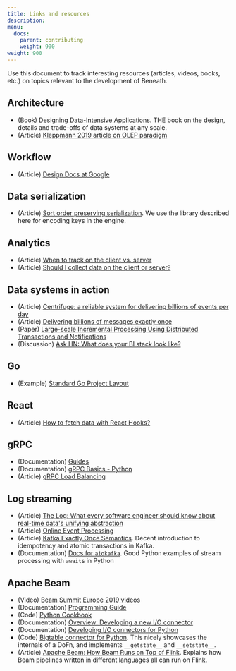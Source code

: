 ```yaml
---
title: Links and resources
description:
menu:
  docs:
    parent: contributing
    weight: 900
weight: 900
---
```


Use this document to track interesting resources (articles, videos, books, etc.) on topics relevant to the development of Beneath.

## Architecture

- (Book) [Designing Data-Intensive Applications](https://dataintensive.net/). THE book on the design, details and trade-offs of data systems at any scale.
- (Article) [Kleppmann 2019 article on OLEP paradigm](https://queue.acm.org/detail.cfm?id=3321612)

## Workflow

- (Article) [Design Docs at Google](https://www.industrialempathy.com/posts/design-docs-at-google/)

## Data serialization

- (Article) [Sort order preserving serialization](https://ananthakumaran.in/2018/08/17/order-preserving-serialization.html). We use the library described here for encoding keys in the engine.

## Analytics

- (Article) [When to track on the client vs. server](https://segment.com/academy/collecting-data/when-to-track-on-the-client-vs-server/)
- (Article) [Should I collect data on the client or server?](https://segment.com/docs/guides/best-practices/should-i-instrument-data-collection-on-the-client-or-server/)

## Data systems in action

- (Article) [Centrifuge: a reliable system for delivering billions of events per day](https://segment.com/blog/introducing-centrifuge/)
- (Article) [Delivering billions of messages exactly once](https://segment.com/blog/exactly-once-delivery/)
- (Paper) [Large-scale Incremental Processing Using Distributed Transactions and Notifications](https://storage.googleapis.com/pub-tools-public-publication-data/pdf/36726.pdf)
- (Discussion) [Ask HN: What does your BI stack look like?](https://news.ycombinator.com/item?id=21513566)

## Go

- (Example) [Standard Go Project Layout](https://github.com/golang-standards/project-layout)

## React

- (Article) [How to fetch data with React Hooks?](https://www.robinwieruch.de/react-hooks-fetch-data)

## gRPC

- (Documentation) [Guides](https://www.grpc.io/docs/guides/)
- (Documentation) [gRPC Basics - Python](https://grpc.io/docs/tutorials/basic/python/)
- (Article) [gRPC Load Balancing](https://grpc.io/blog/loadbalancing/)

## Log streaming

- (Article) [The Log: What every software engineer should know about real-time data's unifying abstraction](https://engineering.linkedin.com/distributed-systems/log-what-every-software-engineer-should-know-about-real-time-datas-unifying)
- (Article) [Online Event Processing](https://queue.acm.org/detail.cfm?id=3321612)
- (Article) [Kafka Exactly Once Semantics](https://hevodata.com/blog/kafka-exactly-once/). Decent introduction to idempotency and atomic transactions in Kafka.
- (Documentation) [Docs for `aiokafka`](https://aiokafka.readthedocs.io/en/stable/index.html). Good Python examples of stream processing with `await`s in Python

## Apache Beam

- (Video) [Beam Summit Europe 2019 videos](https://www.youtube.com/playlist?list=PL4dEBWmGSIU_jJ82n0WK46agJy4ThegIQ)
- (Documentation) [Programming Guide](https://beam.apache.org/documentation/programming-guide/)
- (Code) [Python Cookbook](https://github.com/apache/beam/tree/master/sdks/python/apache_beam/examples/cookbook)
- (Documentation) [Overview: Developing a new I/O connector](https://beam.apache.org/documentation/io/developing-io-overview/)
- (Documentation) [Developing I/O connectors for Python](https://beam.apache.org/documentation/io/developing-io-python/)
- (Code) [Bigtable connector for Python](https://github.com/apache/beam/blob/master/sdks/python/apache_beam/io/gcp/bigtableio.py). This nicely showcases the internals of a DoFn, and implements `__getstate__` and `__setstate__`.
- (Article) [Apache Beam: How Beam Runs on Top of Flink](https://flink.apache.org/ecosystem/2020/02/22/apache-beam-how-beam-runs-on-top-of-flink.html). Explains how Beam pipelines written in different languages all can run on Flink.
